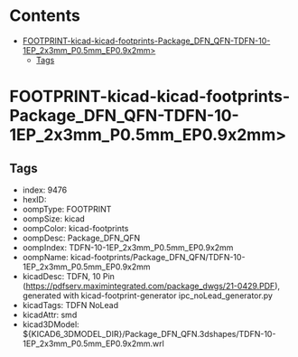 



Contents
========

* [FOOTPRINT-kicad-kicad-footprints-Package_DFN_QFN-TDFN-10-1EP_2x3mm_P0.5mm_EP0.9x2mm>](#footprint-kicad-kicad-footprints-package_dfn_qfn-tdfn-10-1ep_2x3mm_p05mm_ep09x2mm)
	* [Tags](#tags)

# FOOTPRINT-kicad-kicad-footprints-Package_DFN_QFN-TDFN-10-1EP_2x3mm_P0.5mm_EP0.9x2mm>

## Tags

- index: 9476
- hexID: 
- oompType: FOOTPRINT
- oompSize: kicad
- oompColor: kicad-footprints
- oompDesc: Package_DFN_QFN
- oompIndex: TDFN-10-1EP_2x3mm_P0.5mm_EP0.9x2mm
- oompName: kicad-footprints/Package_DFN_QFN/TDFN-10-1EP_2x3mm_P0.5mm_EP0.9x2mm
- kicadDesc: TDFN, 10 Pin (https://pdfserv.maximintegrated.com/package_dwgs/21-0429.PDF), generated with kicad-footprint-generator ipc_noLead_generator.py
- kicadTags: TDFN NoLead
- kicadAttr: smd
- kicad3DModel: ${KICAD6_3DMODEL_DIR}/Package_DFN_QFN.3dshapes/TDFN-10-1EP_2x3mm_P0.5mm_EP0.9x2mm.wrl
